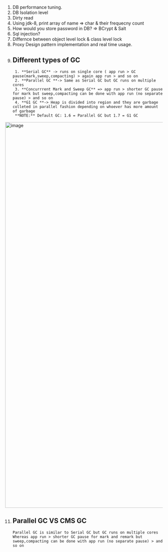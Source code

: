 1. DB performance tuning.
2. DB Isolation level
3. Dirty read
4. Using jdk-8, print array of name => char & their frequecny count
5. How would you store password in DB? => BCrypt & Salt
6. Sql injection?
7. Differnce between object level lock & class level lock
8. Proxy Design pattern implementation and real time usage.
9. Different types of GC
   -
        1. **Serial GC** -> runs on single core ( app run > GC pause(mark,sweep,compacting) > again app run > and so on 
        2. **Parallel GC **-> Same as Serial GC but GC runs on multiple cores 
        3. **Concurrrent Mark and Sweep GC** => app run > shorter GC pause for mark but sweep,compacting can be done with app run (no separate pause) > and so on 
        4. **G1 GC **-> Heap is divided into region and they are garbage colleted in parallel fashion depending on whoever has more amount of garbage
        **NOTE:** Default GC: 1.6 = Parallel GC but 1.7 = G1 GC
<img width="1233" alt="image" src="https://github.com/abhijitxroy/last-min-prep/assets/161963891/e724436f-e70e-4498-83e1-db6f0c0e9195">

11. Parallel GC VS CMS GC
    -
        Parallel GC is similar to Serial GC but GC runs on multiple cores
        Whereas app run > shorter GC pause for mark and remark but sweep,compacting can be done with app run (no separate pause) > and so on 
